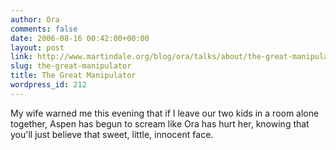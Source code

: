 ```yaml
---
author: Ora
comments: false
date: 2006-08-16 00:42:00+00:00
layout: post
link: http://www.martindale.org/blog/ora/talks/about/the-great-manipulator
slug: the-great-manipulator
title: The Great Manipulator
wordpress_id: 212
---
```


My wife warned me this evening that if I leave our two kids in a room alone together, Aspen has begun to scream like Ora has hurt her, knowing that you'll just believe that sweet, little, innocent face.

